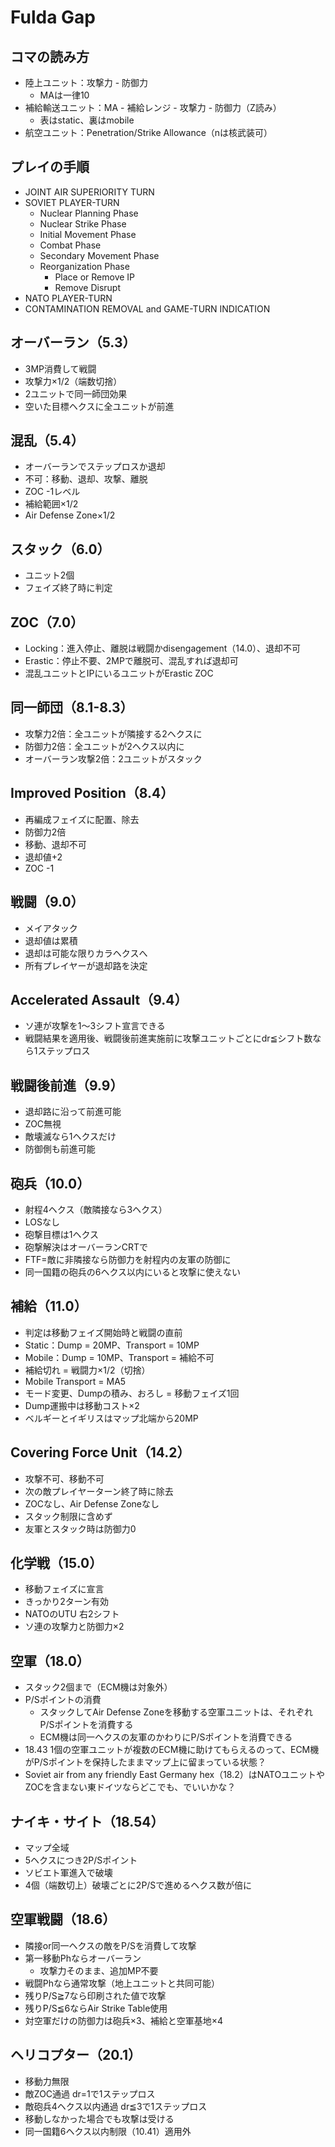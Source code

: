 # Fulda Gap

## コマの読み方
- 陸上ユニット：攻撃力 - 防御力
  - MAは一律10
- 補給輸送ユニット：MA - 補給レンジ - 攻撃力 - 防御力（Z読み）
  - 表はstatic、裏はmobile
- 航空ユニット：Penetration/Strike Allowance（nは核武装可）

## プレイの手順
- JOINT AIR SUPERIORITY TURN
- SOVIET PLAYER-TURN
  - Nuclear Planning Phase
  - Nuclear Strike Phase
  - Initial Movement Phase
  - Combat Phase
  - Secondary Movement Phase
  - Reorganization Phase
    - Place or Remove IP
    - Remove Disrupt
- NATO PLAYER-TURN
- CONTAMINATION REMOVAL and GAME-TURN INDICATION

## オーバーラン（5.3）
- 3MP消費して戦闘
- 攻撃力×1/2（端数切捨）
- 2ユニットで同一師団効果
- 空いた目標ヘクスに全ユニットが前進

## 混乱（5.4）
- オーバーランでステップロスか退却
- 不可：移動、退却、攻撃、離脱
- ZOC -1レベル
- 補給範囲×1/2
- Air Defense Zone×1/2

## スタック（6.0）
- ユニット2個
- フェイズ終了時に判定

## ZOC（7.0）
- Locking：進入停止、離脱は戦闘かdisengagement（14.0）、退却不可
- Erastic：停止不要、2MPで離脱可、混乱すれば退却可
- 混乱ユニットとIPにいるユニットがErastic ZOC

## 同一師団（8.1-8.3）
- 攻撃力2倍：全ユニットが隣接する2ヘクスに
- 防御力2倍：全ユニットが2ヘクス以内に
- オーバーラン攻撃2倍：2ユニットがスタック

## Improved Position（8.4）
- 再編成フェイズに配置、除去
- 防御力2倍
- 移動、退却不可
- 退却値+2
- ZOC -1

## 戦闘（9.0）
- メイアタック
- 退却値は累積
- 退却は可能な限りカラヘクスへ
- 所有プレイヤーが退却路を決定

## Accelerated Assault（9.4）
- ソ連が攻撃を1～3シフト宣言できる
- 戦闘結果を適用後、戦闘後前進実施前に攻撃ユニットごとにdr≦シフト数なら1ステップロス

## 戦闘後前進（9.9）
- 退却路に沿って前進可能
- ZOC無視
- 敵壊滅なら1ヘクスだけ
- 防御側も前進可能

## 砲兵（10.0）
- 射程4ヘクス（敵隣接なら3ヘクス）
- LOSなし
- 砲撃目標は1ヘクス
- 砲撃解決はオーバーランCRTで
- FTF=敵に非隣接なら防御力を射程内の友軍の防御に
- 同一国籍の砲兵の6ヘクス以内にいると攻撃に使えない

## 補給（11.0）
- 判定は移動フェイズ開始時と戦闘の直前
- Static：Dump = 20MP、Transport = 10MP
- Mobile：Dump = 10MP、Transport = 補給不可
- 補給切れ = 戦闘力×1/2（切捨）
- Mobile Transport = MA5
- モード変更、Dumpの積み、おろし = 移動フェイズ1回
- Dump運搬中は移動コスト×2
- ベルギーとイギリスはマップ北端から20MP

## Covering Force Unit（14.2）
- 攻撃不可、移動不可
- 次の敵プレイヤーターン終了時に除去
- ZOCなし、Air Defense Zoneなし
- スタック制限に含めず
- 友軍とスタック時は防御力0

## 化学戦（15.0）
- 移動フェイズに宣言
- きっかり2ターン有効
- NATOのUTU 右2シフト
- ソ連の攻撃力と防御力×2

## 空軍（18.0）
- スタック2個まで（ECM機は対象外）
- P/Sポイントの消費
  - スタックしてAir Defense Zoneを移動する空軍ユニットは、それぞれP/Sポイントを消費する
  - ECM機は同一ヘクスの友軍のかわりにP/Sポイントを消費できる
- 18.43 1個の空軍ユニットが複数のECM機に助けてもらえるのって、ECM機がP/Sポイントを保持したままマップ上に留まっている状態？
- Soviet air from any friendly East Germany hex（18.2）はNATOユニットやZOCを含まない東ドイツならどこでも、でいいかな？

## ナイキ・サイト（18.54）
- マップ全域
- 5ヘクスにつき2P/Sポイント
- ソビエト軍進入で破壊
- 4個（端数切上）破壊ごとに2P/Sで進めるヘクス数が倍に

## 空軍戦闘（18.6）
- 隣接or同一ヘクスの敵をP/Sを消費して攻撃
- 第一移動Phならオーバーラン
  - 攻撃力そのまま、追加MP不要
- 戦闘Phなら通常攻撃（地上ユニットと共同可能）
- 残りP/S≧7なら印刷された値で攻撃
- 残りP/S≦6ならAir Strike Table使用
- 対空軍だけの防御力は砲兵×3、補給と空軍基地×4

## ヘリコプター（20.1）
- 移動力無限
- 敵ZOC通過 dr=1で1ステップロス
- 敵砲兵4ヘクス以内通過 dr≦3で1ステップロス
- 移動しなかった場合でも攻撃は受ける
- 同一国籍6ヘクス以内制限（10.41）適用外
